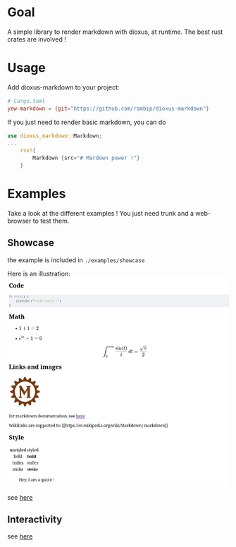 # Goal
A simple library to render markdown with dioxus, at runtime.
The best rust crates are involved !

# Usage
Add dioxus-markdown to your project:
```toml
# Cargo.toml
yew-markdown = {git="https://github.com/rambip/dioxus-markdown"}
```

If you just need to render basic markdown, you can do

```rust
use dioxus_markdown::Markdown;
...
    rsx!{
        Markdown {src="# Mardown power !"}
    }
```

# Examples
Take a look at the different examples !
You just need trunk and a web-browser to test them.

## Showcase
the example is included in `./examples/showcase`

Here is an illustration:
![](./img/showcase.jpg)

see [here](https://rambip.github.io/dioxus-markdown/showcase)

## Interactivity
see [here](https://rambip.github.io/dioxus-markdown/onclick)

